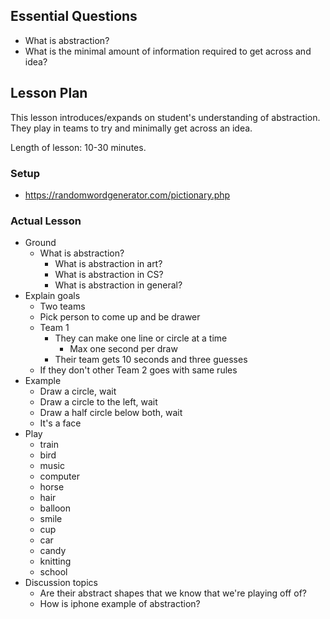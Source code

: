 ## Essential Questions

- What is abstraction?
- What is the minimal amount of information required to get across and idea?

## Lesson Plan

This lesson introduces/expands on student's understanding of abstraction. They
play in teams to try and minimally get across an idea.

Length of lesson: 10-30 minutes.

### Setup

- https://randomwordgenerator.com/pictionary.php

### Actual Lesson

- Ground
    - What is abstraction?
        - What is abstraction in art?
        - What is abstraction in CS?
        - What is abstraction in general?
- Explain goals
    - Two teams
    - Pick person to come up and be drawer
    - Team 1
        - They can make one line or circle at a time
            - Max one second per draw
        - Their team gets 10 seconds and three guesses
    - If they don't other Team 2 goes with same rules
- Example
    - Draw a circle, wait
    - Draw a circle to the left, wait
    - Draw a half circle below both, wait
    - It's a face
- Play
    - train
    - bird
    - music
    - computer
    - horse
    - hair
    - balloon
    - smile
    - cup
    - car
    - candy
    - knitting
    - school
- Discussion topics
    - Are their abstract shapes that we know that we're playing off of?
    - How is iphone example of abstraction?
